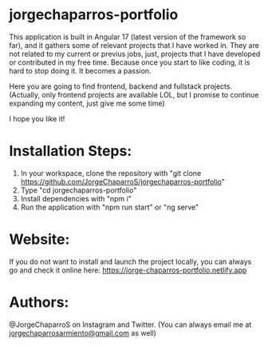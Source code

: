 # jorgechaparros-portfolio
This application is built in Angular 17 (latest version of the framework so far), and it gathers some of relevant projects that I have worked in. They are not related to my current or previus jobs, just, projects that I have developed or contributed in my free time. Because once you start to like coding, it is hard to stop doing it. It becomes a passion. 

Here you are going to find frontend, backend and fullstack projects. (Actually, only frontend projects are available LOL, but I promise to continue expanding my content, just give me some time)

I hope you like it!

# Installation Steps: 
1. In your workspace, clone the repository with "git clone https://github.com/JorgeChaparroS/jorgechaparros-portfolio"
2. Type "cd jorgechaparros-portfolio"
3. Install dependencies with "npm i"
4. Run the application with "npm run start" or "ng serve"

# Website: 
If you do not want to install and launch the project locally, you can always go and check it online here: https://jorge-chaparros-portfolio.netlify.app 

# Authors:
@JorgeChaparroS on Instagram and Twitter. (You can always email me at jorgechaparrosarmiento@gmail.com as well)